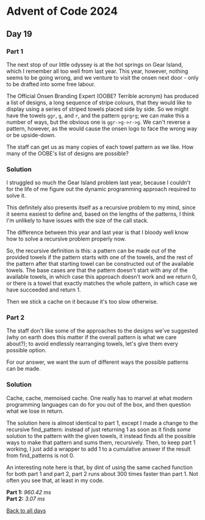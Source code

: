 # Advent of Code 2024
## Day 19
### Part 1
The next stop of our little odyssey is at the hot springs on Gear Island, which I remember all too well from last year. This year, however, nothing seems to be going wrong, and we venture to visit the onsen next door - only to be drafted into some free labour.  

The Official Onsen Branding Expert (OOBE? Terrible acronym) has produced a list of designs, a long sequence of stripe colours, that they would like to display using a series of striped towels placed side by side. So we might have the towels ```ggr```, ```g```, and ```r```, and the pattern ```ggrgrg```; we can make this a number of ways, but the obvious one is ```ggr->g->r->g```. We can't reverse a pattern, however, as the would cause the onsen logo to face the wrong way or be upside-down.  

The staff can get us as many copies of each towel pattern as we like. How many of the OOBE's list of designs are possible?
### Solution
I struggled so much the Gear Island problem last year, because I couldn't for the life of me figure out the dynamic programming approach required to solve it.  

This definitely also presents itself as a recursive problem to my mind, since it seems easiest to define and, based on the lengths of the patterns, I think I'm unlikely to have issues with the size of the call stack.  

The difference between this year and last year is that I bloody well know how to solve a recursive problem properly now.  

So, the recursive definition is this: a pattern can be made out of the provided towels if the pattern starts with one of the towels, and the rest of the pattern after that starting towel can be constructed out of the available towels. The base cases are that the pattern doesn't start with any of the available towels, in which case this approach doesn't work and we return 0, or there is a towel that exactly matches the whole pattern, in which case we have succeeded and return 1.  

Then we stick a cache on it because it's too slow otherwise.
### Part 2
The staff don't like some of the approaches to the designs we've suggested (why on earth does this matter if the overall pattern is what we care about?); to avoid endlessly rearranging towels, let's give them every possible option.  

For our answer, we want the sum of different ways the possible patterns can be made.
### Solution
Cache, cache, memoised cache. One really has to marvel at what modern programming languages can do for you out of the box, and then question what we lose in return.  

The solution here is almost identical to part 1, except I made a change to the recursive find_pattern: instead of just returning 1 as soon as it finds *some* solution to the pattern with the given towels, it instead finds all the possible ways to make that pattern and sums them, recursively. Then, to keep part 1 working, I just add a wrapper to add 1 to a cumulative answer if the result from find_patterns is not 0.  

An interesting note here is that, by dint of using the same cached function for both part 1 and part 2, part 2 runs about 300 times faster than part 1. Not often you see that, at least in my code.

**Part 1:** *960.42 ms*  
**Part 2:** *3.07 ms*  

[Back to all days](/2024)